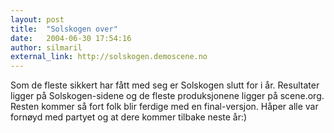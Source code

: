 ```yaml
---
layout: post
title:  "Solskogen over"
date:   2004-06-30 17:54:16
author: silmaril
external_link: http://solskogen.demoscene.no
---
```

Som de fleste sikkert har fått med seg er Solskogen slutt for i år.
Resultater ligger på Solskogen-sidene og de fleste produksjonene ligger
på scene.org. Resten kommer så fort folk blir ferdige med en
final-versjon. Håper alle var fornøyd med partyet og at dere kommer
tilbake neste år:)

